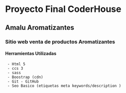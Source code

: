 # Proyecto Final CoderHouse
## Amalu Aromatizantes
### Sitio web venta de productos Aromatizantes
#### Herramientas Utilizadas
     - Html 5
     - ccs 3
     - sass
     - Boostrap (cdn)
     - Git - GitHub 
     - Seo Basico (etiquetas meta keywords/description ) 
